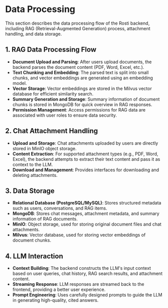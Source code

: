 # Data Processing

This section describes the data processing flow of the Rosti backend, including RAG (Retrieval-Augmented Generation) process, attachment handling, and data storage.

## 1. RAG Data Processing Flow

*   **Document Upload and Parsing**: After users upload documents, the backend parses the document content (PDF, Word, Excel, etc.).
*   **Text Chunking and Embedding**: The parsed text is split into small chunks, and vector embeddings are generated using an embedding model.
*   **Vector Storage**: Vector embeddings are stored in the Milvus vector database for efficient similarity search.
*   **Summary Generation and Storage**: Summary information of document chunks is stored in MongoDB for quick overview in RAG responses.
*   **Permission Management**: Access permissions for RAG data are associated with user roles to ensure data security.

## 2. Chat Attachment Handling

*   **Upload and Storage**: Chat attachments uploaded by users are directly stored in MinIO object storage.
*   **Content Extraction**: For supported attachment types (e.g., PDF, Word, Excel), the backend attempts to extract their text content and pass it as context to the LLM.
*   **Download and Management**: Provides interfaces for downloading and deleting attachments.

## 3. Data Storage

*   **Relational Database (PostgreSQL/MySQL)**: Stores structured metadata such as users, conversations, and RAG items.
*   **MongoDB**: Stores chat messages, attachment metadata, and summary information of RAG documents.
*   **MinIO**: Object storage, used for storing original document files and chat attachments.
*   **Milvus**: Vector database, used for storing vector embeddings of document chunks.

## 4. LLM Interaction

*   **Context Building**: The backend constructs the LLM's input context based on user queries, chat history, RAG search results, and attachment content.
*   **Streaming Response**: LLM responses are streamed back to the frontend, providing a better user experience.
*   **Prompt Engineering**: Uses carefully designed prompts to guide the LLM in generating high-quality, cited answers.